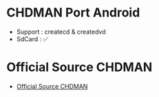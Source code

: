 # CHDMAN Port Android

* Support : createcd & createdvd
* SdCard : ✅

# Official Source CHDMAN
* [Official Source CHDMAN](https://github.com/mamedev/mame)
